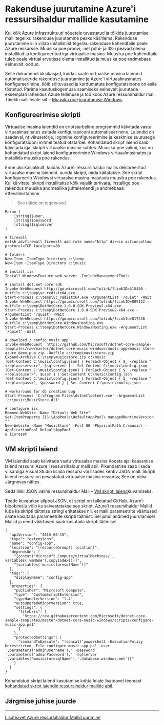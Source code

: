 <properties
   pageTitle="Toimingute automatiseerimine rakenduse juurutamine virtuaalse masina laiendiga | Microsoft Azure'i"
   description="Azure virtuaalse masina DotNet Core õpetus"
   services="virtual-machines-windows"
   documentationCenter="virtual-machines"
   authors="neilpeterson"
   manager="timlt"
   editor="tysonn"
   tags="azure-resource-manager"/>

<tags
   ms.service="virtual-machines-windows"
   ms.devlang="na"
   ms.topic="article"
   ms.tgt_pltfrm="vm-windows"
   ms.workload="infrastructure-services"
   ms.date="10/21/2016"
   ms.author="nepeters"/>

# <a name="application-deployment-with-azure-resource-manager-templates"></a>Rakenduse juurutamine Azure'i ressursihaldur mallide kasutamine

Kui kõik Azure infrastruktuuri nõuetele tuvastatud ja tõlkida juurutamise malli tegeliku rakenduse juurutamine peaks käsitlema. Rakenduse juurutamine siin viitab installimist tegeliku rakenduse kahendfaile peale Azure ressursse. Muusika poe proovi, .net põhi- ja IIS-i peavad olema installitud ja konfigureeritud iga virtuaalse masina. Muusika poe kahendfaile tuleb peale virtual arvutisse olema installitud ja muusika poe andmebaas eelnevalt loodud.

Selle dokumendi üksikasjad, kuidas saate virtuaalse masina laiendid automatiseerida rakenduse juurutamine ja Azure'i virtuaalmasinates konfigureerimine. Kõik sõltuvused ja kordumatute konfiguratsioone on esile tõstetud. Parima kasutuskogemuse saamiseks eelnevalt juurutada eksemplari lahendus Azure tellimuse ja töö koos Azure ressursihaldur mall. Täielik malli leiate siit – [Muusika poe juurutamise Windows](https://github.com/Microsoft/dotnet-core-sample-templates/tree/master/dotnet-core-music-Windows).

## <a name="configuration-script"></a>Konfigureerimise skripti

Virtuaalse masina laiendid on eriotstarbeline programmid käivitada vastu virtuaalmasinates esitada konfiguratsiooni automatiseerimine. Laiendid on saadaval, nt viirusetõrje, logimine konfigureerimine ja keskmise suurusega konfiguratsiooni mitmel teatud otstarbel. Kohandatud skript laiend saab käivitada igal skripti virtuaalse masina suhtes. Muusika poe valimi, kus on kohandatud skript laiend konfigureerimine Windows virtuaalmasinates ja installida muusika poe rakendus.

Enne üksikasjalikult, kuidas Azure'i ressursihaldur mallis deklareeritud virtuaalse masina laiendid, uurida skripti, mida käitatakse. See skript konfigureerib Windowsi virtuaalse masina majutada muusika poe rakendus. Kui käivitate, skripti installitakse kõik vajalik tarkvara, installige poe rakendus muusika andmeallika juhtelemendi ja andmebaasi ettevalmistamine. 

> See näide on tegevused.

```none
Param (
    [string]$user,
    [string]$password,
    [string]$sqlserver
)

# firewall
netsh advfirewall firewall add rule name="http" dir=in action=allow protocol=TCP localport=80

# folders
New-Item -ItemType Directory c:\temp
New-Item -ItemType Directory c:\music

# install iis
Install-WindowsFeature web-server -IncludeManagementTools

# install dot.net core sdk
Invoke-WebRequest http://go.microsoft.com/fwlink/?LinkID=615460 -outfile c:\temp\vc_redistx64.exe
Start-Process c:\temp\vc_redistx64.exe -ArgumentList '/quiet' -Wait
Invoke-WebRequest https://go.microsoft.com/fwlink/?LinkID=809122 -outfile c:\temp\DotNetCore.1.0.0-SDK.Preview2-x64.exe
Start-Process c:\temp\DotNetCore.1.0.0-SDK.Preview2-x64.exe -ArgumentList '/quiet' -Wait
Invoke-WebRequest https://go.microsoft.com/fwlink/?LinkId=817246 -outfile c:\temp\DotNetCore.WindowsHosting.exe
Start-Process c:\temp\DotNetCore.WindowsHosting.exe -ArgumentList '/quiet' -Wait

# download / config music app
Invoke-WebRequest  https://github.com/Microsoft/dotnet-core-sample-templates/raw/master/dotnet-core-music-windows/music-app/music-store-azure-demo-pub.zip -OutFile c:\temp\musicstore.zip
Expand-Archive C:\temp\musicstore.zip c:\music
(Get-Content C:\music\config.json) | ForEach-Object { $_ -replace "<replaceserver>", $sqlserver } | Set-Content C:\music\config.json
(Get-Content C:\music\config.json) | ForEach-Object { $_ -replace "<replaceuser>", $user } | Set-Content C:\music\config.json
(Get-Content C:\music\config.json) | ForEach-Object { $_ -replace "<replacepass>", $password } | Set-Content C:\music\config.json

# workaround for db creation bug
Start-Process 'C:\Program Files\dotnet\dotnet.exe' -ArgumentList 'c:\music\MusicStore.dll'

# configure iis
Remove-WebSite -Name "Default Web Site"
Set-ItemProperty IIS:\AppPools\DefaultAppPool\ managedRuntimeVersion ""
New-Website -Name "MusicStore" -Port 80 -PhysicalPath C:\music\ -ApplicationPool DefaultAppPool
& iisreset
```

## <a name="vm-script-extension"></a>VM skripti laiend

VM laiendid saab käivitada vastu virtuaalse masina Koosta ajal kaasamise laiend ressursi Azure'i ressursihaldur malli abil. Pikendamise saab lisada viisardiga Visual Studio lisada ressursi või lisades kehtiv JSON mall. Skripti laiend ressursi on pesastatud virtuaalse masina ressurss; See on näha Järgnevas näites.

Seda linki JSON valimi ressursihaldur Mall – [VM skripti laiend](https://github.com/Microsoft/dotnet-core-sample-templates/blob/master/dotnet-core-music-windows/azuredeploy.json#L339)kuvamiseks. 

Teade kuvatakse allpool JSON, et script on talletatud GitHub. Azure'i bloobimälu võib ka salvestatakse see skript. Azure'i ressursihaldur Mallid luba ka skripti täitmise stringi ehitatakse nii, et malli parameetrite väärtused saate kasutada parameetrite skripti täitmist. Sel juhul andmed juurutamisel Mallid ja need väärtused saab kasutada skripti täitmisel.

```none
{
  "apiVersion": "2015-06-15",
  "type": "extensions",
  "name": "config-app",
  "location": "[resourceGroup().location]",
  "dependsOn": [
    "[concat('Microsoft.Compute/virtualMachines/', variables('vmName'),copyindex())]",
    "[variables('musicstoresqlName')]"
  ],
  "tags": {
    "displayName": "config-app"
  },
  "properties": {
    "publisher": "Microsoft.Compute",
    "type": "CustomScriptExtension",
    "typeHandlerVersion": "1.4",
    "autoUpgradeMinorVersion": true,
    "settings": {
      "fileUris": [
        "https://raw.githubusercontent.com/Microsoft/dotnet-core-sample-templates/master/dotnet-core-music-windows/scripts/configure-music-app.ps1"
      ]
    },
    "protectedSettings": {
      "commandToExecute": "[concat('powershell -ExecutionPolicy Unrestricted -File configure-music-app.ps1 -user ',parameters('adminUsername'),' -password ',parameters('adminPassword'),' -sqlserver ',variables('musicstoresqlName'),'.database.windows.net')]"
    }
  }
}
```

Kohandatud skript laiend kasutamise kohta leiate lisateavet teemast [kohandatud skript laiendid ressursihaldur mallide abil](./virtual-machines-windows-extensions-customscript.md).

## <a name="next-step"></a>Järgmise juhise juurde

<hr>

[Lisateavet Azure ressursihaldur Mallid uurimine](https://github.com/Azure/azure-quickstart-templates)
